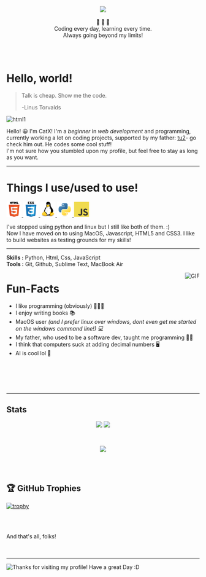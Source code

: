 
<p align="center">  <a href="https://github.com/kogutstt2"><img src="https://readme-typing-svg.herokuapp.com/?lines=Hey%20There!%20👋%20I'm%20Daniel!;Im%20an%20aspiring%20Software%20Developer;Who's%20Always%20learning%20new%20tech!&font=Pacifico&center=true&width=650&height=120&color=58a6ff&vCenter=true&size=45%22"></a></p>

<p align="center">
 💎 💎 💎 </br>
 Coding every day, learning every time.<br>
 Always going beyond my limits!<br>
</p>

<br />
<br />

# Hello, world!

> Talk is cheap. Show me the code.
>
> -Linus Torvalds


<img width="854" alt="html1" src="https://user-images.githubusercontent.com/104099162/230735552-dce50ff7-f9ce-4959-b251-6f377545c8fe.png">

<p>Hello! 😀 I'm CatX! I'm a <em>beginner</em> in <em>web development</em> and programming, currently working a lot on coding projects, supported by my father: <a href="https://github.com/tu2">tu2</a>- go check him out. He codes some cool stuff!
<br />
I'm not sure how you stumbled upon my profile, but feel free to stay as long as you want.</p>


<!--

# BIG NEWS!!!! :D

Guess what? GUESS WHAT?!!!
I've mastered the art of css and created a multipage, responsive website for a fictional
website designing company. And anyone can access it :D <br />
And currently, I'm learning JavaScript (pray for me, it's almost too much for a 12 year old to handle), so I will
be implementing that in future websites.

Company name:

"Notable Inc. &copy;"

(Dont worry, notable inc isnt actually copyrighted.)

<br />
<br />

<img width="700" alt="image" src="https://user-images.githubusercontent.com/104099162/229918034-a257e2fc-918e-4c08-bca0-374a731fbc0f.png">

>Link: https://resilient-gumption-7417cf.netlify.app <br />
Don't question the name, its an auto generated one as I forgot to <br />
enter in my own url name, lol.

<br />
<br />
<br />

-->

****

# Things I use/used to use!

<p> <a href="https://www.w3.org/html/" target="_blank"> <img src="https://raw.githubusercontent.com/devicons/devicon/master/icons/html5/html5-original-wordmark.svg" alt="html5" width="40" height="40"/> </a> <a href="https://www.w3schools.com/css/" target="_blank"> <img src="https://raw.githubusercontent.com/devicons/devicon/master/icons/css3/css3-original-wordmark.svg" alt="css3" width="40" height="40"/> </a </a> <a href="https://www.linux.org/" target="_blank"> <img src="https://raw.githubusercontent.com/devicons/devicon/master/icons/linux/linux-original.svg" alt="linux" width="40" height="40"/> </a>
<a href="https://www.python.org" target="_blank"> <img src="https://raw.githubusercontent.com/devicons/devicon/master/icons/python/python-original.svg" alt="python" width="40" height="40"/> </a> <a href="https://developer.mozilla.org/en-US/docs/Web/JavaScript" target="_blank"> <img src="https://raw.githubusercontent.com/devicons/devicon/master/icons/javascript/javascript-original.svg" alt="javascript" width="40" height="40"/> </a> </p>

I've stopped using python and linux but I still like both of them. :)
<br />
Now I have moved on to using MacOS, Javascript, HTML5 and CSS3. I like to build websites as testing grounds for my skills!
<br />


****

<!-- -->
 
**Skills :** Python, Html, Css, JavaScript
</br>
**Tools :** Git, Github, Sublime Text, MacBook Air 

<img align="right" alt="GIF" src="https://media.giphy.com/media/iIqmM5tTjmpOB9mpbn/giphy.gif"/> 

# Fun-Facts

<ul align="left">
  <li>I like programming (obviously) 👨🏻‍💻</li>
  <li>I enjoy writing books 📚</li>
  <li>MacOS user <em>(and I prefer linux over windows, dont even get me started on the windows command line!) 💻</em></li>
  <li>My father, who used to be a software dev, taught me programming 👨🏻</li>  
  <li>I think that computers suck at adding decimal numbers 🖥️</li>  
  <li>AI is cool lol 🤖</li>
</ul>

<br />
<br />
<br />
<br />

****

## Stats

<p align="center">
<img height="150" src="https://github-readme-stats.vercel.app/api/top-langs/?username=CatX711&layout=compact&hide=html&theme=dracula"/> <img height="150" src="https://github-readme-stats.vercel.app/api?username=CatX711&count_private=true&show_icons=true&theme=dracula&include_all_commits=true"/>
</p>
<br />
<p align="center">
<img src="http://github-readme-streak-stats.herokuapp.com?user=CatX711&theme=dracula&hide_border=true&date_format=j%20M%5B%20Y%5D&ring=7C1897&fire=C913DD&currStreakLabel=BF12D2">
</p>

<br />
<br />


## 🏆 GitHub Trophies
[![trophy](https://github-profile-trophy.vercel.app/?username=CatX711&column=8)](https://github-profile-trophy.vercel.app/?username=anirudhjak06&column=8)

<br />
<br />



<!--
## How I started Programming and Various Stuff I've Done 💻

I wrote my first lines of code when I was around 6/7. I can still remember my dad trying to teach me some very basic python.
It must've been pretty hard, haha. Eventually, after half an hour of getting to know stuff, I managed to write
some extremely simple programs. It wasn't a lot, but back then, I felt like the smartest human alive.
Sadly, after that, I never really got back into programming. Until around 2020.
I found a spare laptop in our garage, and I started using it to make python stuff.
Sadly, the laptop no longer works, but I can still remember some of the code. It was primitive, sure. But full of passion.
After that, I got bored again, and took a year long break. After that, I randomly had an idea to make a game about the...
Tardis, for... some reason? I don't know. Still, I had a blast making it, and recorded it all in something my dad had
told me about ever since 2020. Github! CatX was born!
I recorded as much stuff in there as possible, like Coffee Game and Forge-Battle, and plenty more was tucked away in PyCharm.
But, alas, after a solid 7 months or so, I got bored. Again. 🤦‍♂️
Recently, I got back into coding. It's been very fun, and I hope to not get bored of it anymore.
I love harnessing my imagination and knowledge of programming to make my own little stories. And recently, I've moved on to more advanced things, like programming in Html, and CSS!
Have a great day ;D

<em>- Daniel C 👨🏻‍💻</em>
-->
And that's all, folks! 
<br />
<br />
<br />

****

<img height="120" alt="Thanks for visiting my profile! Have a great Day :D" width="100%" src="https://raw.githubusercontent.com/BrunnerLivio/brunnerlivio/master/images/marquee.svg" />
<!---
CatX711/CatX711 is a ✨ special ✨ repository because its `README.md` (this file) appears on your GitHub profile.
You can click the Preview link to take a look at your changes.
--->


